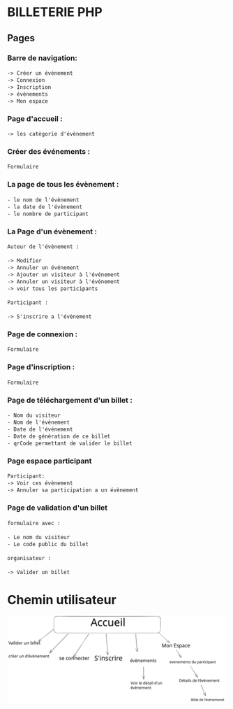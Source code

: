 # BILLETERIE PHP

## Pages

### Barre de navigation: 
```
-> Créer un évènement
-> Connexion
-> Inscription
-> évènements
-> Mon espace
```
### Page d'accueil :
```
-> les catègorie d'évènement
```
### Créer des événements :
``` 
Formulaire
```
### La page de tous les évènement :
```
- le nom de l'évènement
- la date de l'évènement
- le nombre de participant 
```
### La Page d'un évènement : 
```
Auteur de l'évènement :

-> Modifier
-> Annuler un événement
-> Ajouter un visiteur à l'événement
-> Annuler un visiteur à l'événement
-> voir tous les participants

Participant :

-> S'inscrire a l'évènement
```
### Page de connexion :
``` 
Formulaire
```
### Page d'inscription : 
```
Formulaire
```
### Page de téléchargement d'un billet : 
```
- Nom du visiteur
- Nom de l'événement
- Date de l'événement
- Date de génération de ce billet
- qrCode permettant de valider le billet 
```

### Page espace participant
```
Participant:
-> Voir ces évènement
-> Annuler sa participation a un évènement
```

### Page de validation d'un billet
```
formulaire avec :

- Le nom du visiteur
- Le code public du billet

organisateur : 

-> Valider un billet
```

# Chemin utilisateur

<img src='./images/CheminUtilisateur.svg' alt='Chemin utilisateur'>